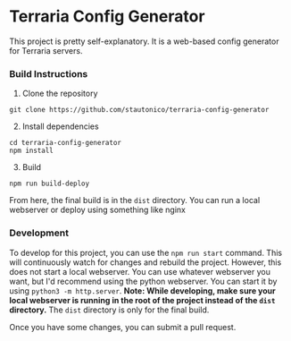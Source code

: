 # Terraria Config Generator

This project is pretty self-explanatory. It is a web-based config generator for Terraria servers.

### Build Instructions

1. Clone the repository

```shell
git clone https://github.com/stautonico/terraria-config-generator
```

2. Install dependencies

```shell
cd terraria-config-generator
npm install
```

3. Build

```shell
npm run build-deploy
```

From here, the final build is in the `dist` directory. You can run a local webserver or deploy using something like
nginx

### Development

To develop for this project, you can use the `npm run start` command. This will continuously watch for changes and
rebuild the project. However, this does not start a local webserver. You can use whatever webserver you want, but I'd
recommend using the python webserver. You can start it by using `python3 -m http.server`. **Note: While developing, make
sure your local webserver is running in the root of the project instead of the `dist` directory.** The `dist` directory
is only for the final build.

Once you have some changes, you can submit a pull request.

